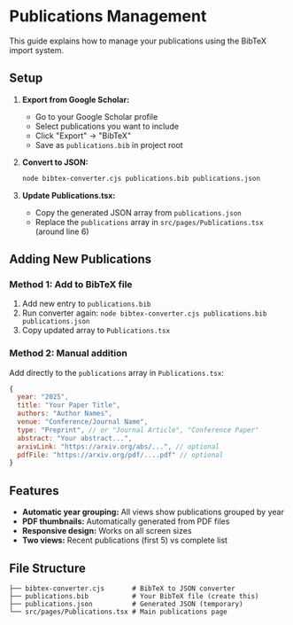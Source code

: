 # Publications Management

This guide explains how to manage your publications using the BibTeX import system.

## Setup

1. **Export from Google Scholar:**
   - Go to your Google Scholar profile
   - Select publications you want to include
   - Click "Export" → "BibTeX" 
   - Save as `publications.bib` in project root

2. **Convert to JSON:**
   ```bash
   node bibtex-converter.cjs publications.bib publications.json
   ```

3. **Update Publications.tsx:**
   - Copy the generated JSON array from `publications.json`
   - Replace the `publications` array in `src/pages/Publications.tsx` (around line 6)

## Adding New Publications

### Method 1: Add to BibTeX file
1. Add new entry to `publications.bib`
2. Run converter again: `node bibtex-converter.cjs publications.bib publications.json`
3. Copy updated array to `Publications.tsx`

### Method 2: Manual addition
Add directly to the `publications` array in `Publications.tsx`:

```javascript
{
  year: "2025",
  title: "Your Paper Title",
  authors: "Author Names",
  venue: "Conference/Journal Name",
  type: "Preprint", // or "Journal Article", "Conference Paper"
  abstract: "Your abstract...",
  arxivLink: "https://arxiv.org/abs/...", // optional
  pdfFile: "https://arxiv.org/pdf/....pdf" // optional
}
```

## Features

- **Automatic year grouping:** All views show publications grouped by year
- **PDF thumbnails:** Automatically generated from PDF files
- **Responsive design:** Works on all screen sizes
- **Two views:** Recent publications (first 5) vs complete list

## File Structure

```
├── bibtex-converter.cjs       # BibTeX to JSON converter
├── publications.bib           # Your BibTeX file (create this)
├── publications.json          # Generated JSON (temporary)
└── src/pages/Publications.tsx # Main publications page
```
